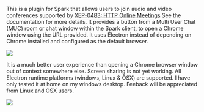 This is a plugin for Spark that allows users to join audio and video conferences supported by [XEP-0483: HTTP Online Meetings](https://xmpp.org/extensions/xep-0483.html)
See the documentation for more details. It provides a button from a Multi User Chat (MUC) room or chat window within the Spark client, to open a Chrome window using the URL provided. 
It uses Electron instead of depending on Chrome installed and configured as the default browser.

 ![](https://user-images.githubusercontent.com/110731/91915397-5d304600-ecb2-11ea-93b1-d822f13f1509.png)

It is a much better user experience than opening a Chrome browser window out of context somewhere else. 
Screen sharing is not yet working. All Electron runtime platforms (windows, Linux & OSX) are supported. I have only tested it at home on my windows desktop. 
Feeback will be appreciated from Linux and OSX users.

![](https://user-images.githubusercontent.com/110731/196530400-a350cc2c-7f53-4148-b230-ebb7b8cc404a.png)